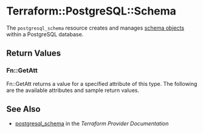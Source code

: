 # Terraform::PostgreSQL::Schema

The ``postgresql_schema`` resource creates and manages [schema
objects](https://www.postgresql.org/docs/current/static/ddl-schemas.html) within
a PostgreSQL database.

## Return Values

### Fn::GetAtt

Fn::GetAtt returns a value for a specified attribute of this type. The following are the available attributes and sample return values.

## See Also

* [postgresql_schema](https://www.terraform.io/docs/providers/postgresql/r/schema.html) in the _Terraform Provider Documentation_